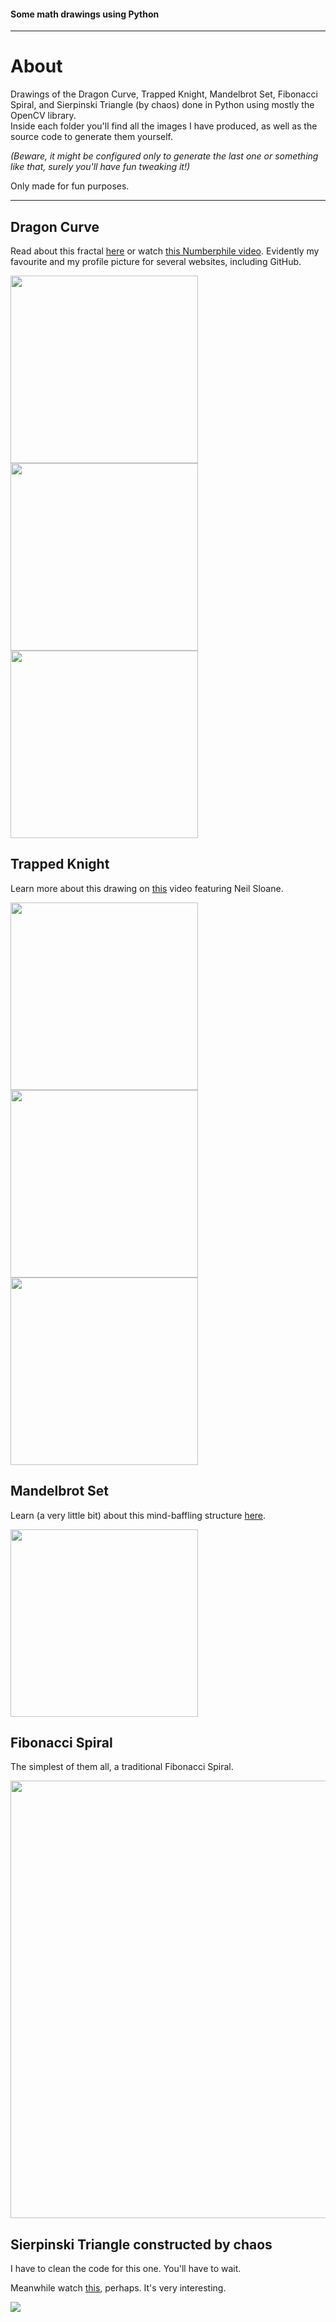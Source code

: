 #### Some math drawings using Python

<hr>

# About  
Drawings of the Dragon Curve, Trapped Knight, Mandelbrot Set, Fibonacci Spiral, and Sierpinski Triangle (by chaos) done in Python using mostly the OpenCV library.  
Inside each folder you'll find all the images I have produced, as well as the source code to generate them yourself.  

_(Beware, it might be configured only to generate the last one or something like that, surely you'll have fun tweaking it!)_

Only made for fun purposes.  

<hr>

## Dragon Curve  
Read about this fractal [here](https://en.wikipedia.org/wiki/Dragon_curve) or watch [this Numberphile video](https://www.youtube.com/watch?v=wCyC-K_PnRY). Evidently my favourite and my profile picture for several websites, including GitHub.

<img src="dragon/Dragon7iters_bold.jpg" width="300">
<img src="dragon/Dragon10iters_green.jpg" width="300">
<img src="dragon/Dragon18iters.jpg" width="300">

## Trapped Knight
Learn more about this drawing on [this](https://www.youtube.com/watch?v=RGQe8waGJ4w) video featuring Neil Sloane.  

<img src="horseDraw/horse11.png" width="300">
<img src="horseDraw/horse9.png" width="300">
<img src="horseDraw/horse5.png" width="300">

## Mandelbrot Set
Learn (a very little bit) about this mind-baffling structure [here](https://en.wikipedia.org/wiki/Mandelbrot_set).

<img src="mandelbrot/arte.png" width="300">

## Fibonacci Spiral
The simplest of them all, a traditional Fibonacci Spiral.

<img src="fibonacci/narnia.jpg" width="700">

## Sierpinski Triangle constructed by chaos
I have to clean the code for this one. You'll have to wait.

Meanwhile watch [this](https://study.com/academy/lesson/the-sierpinski-triangle-the-chaos-game.html), perhaps. It's very interesting.

<img src="sierpinski/sierpinskygreen.jpg" witdh="200">
